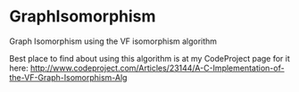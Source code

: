 # GraphIsomorphism
Graph Isomorphism using the VF isomorphism algorithm

Best place to find about using this algorithm is at my CodeProject page for it here:
http://www.codeproject.com/Articles/23144/A-C-Implementation-of-the-VF-Graph-Isomorphism-Alg

